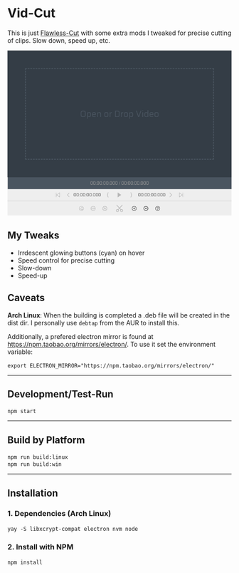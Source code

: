 # Vid-Cut

This is just [Flawless-Cut](https://github.com/metadream/app-flawless-cut) with some extra mods I tweaked for precise cutting of clips. Slow down, speed up, etc.

![Software Interface](https://raw.githubusercontent.com/metadream/app-flawless-cut/master/screenshot.png)

## My Tweaks

- Irrdescent glowing buttons (cyan) on hover
- Speed control for precise cutting
- Slow-down 
- Speed-up

## Caveats 

**Arch Linux**: When the building is completed a .deb file will be created in the dist dir. I personally use `debtap` from the AUR to install this.

Additionally, a prefered electron mirror is found at https://npm.taobao.org/mirrors/electron/. To use it set the environment variable:

```
export ELECTRON_MIRROR="https://npm.taobao.org/mirrors/electron/"
```

---

## Development/Test-Run

```
npm start
```

---

## Build by Platform

```
npm run build:linux
npm run build:win
```

---

## Installation 

### 1. Dependencies (Arch Linux)

```
yay -S libxcrypt-compat electron nvm node
```

### 2. Install with NPM

```
npm install
```

